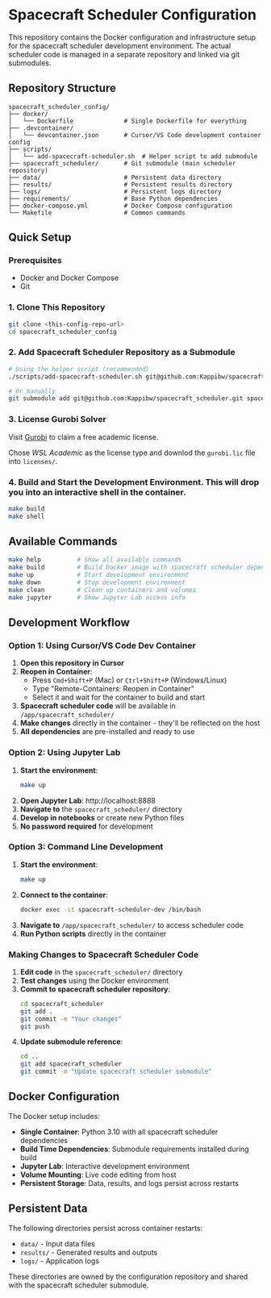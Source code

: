 # Spacecraft Scheduler Configuration

This repository contains the Docker configuration and infrastructure setup for the spacecraft scheduler development environment. The actual scheduler code is managed in a separate repository and linked via git submodules.

## Repository Structure

```
spacecraft_scheduler_config/
├── docker/
│   └── Dockerfile              # Single Dockerfile for everything
├── .devcontainer/
│   └── devcontainer.json       # Cursor/VS Code development container config
├── scripts/
│   └── add-spacecraft-scheduler.sh  # Helper script to add submodule
├── spacecraft_scheduler/       # Git submodule (main scheduler repository)
├── data/                       # Persistent data directory
├── results/                    # Persistent results directory
├── logs/                       # Persistent logs directory
├── requirements/               # Base Python dependencies
├── docker-compose.yml          # Docker Compose configuration
└── Makefile                    # Common commands
```

## Quick Setup

### Prerequisites
- Docker and Docker Compose
- Git

### 1. Clone This Repository
```bash
git clone <this-config-repo-url>
cd spacecraft_scheduler_config
```

### 2. Add Spacecraft Scheduler Repository as a Submodule
```bash
# Using the helper script (recommended)
./scripts/add-spacecraft-scheduler.sh git@github.com:Kappibw/spacecraft_scheduler.git

# Or manually
git submodule add git@github.com:Kappibw/spacecraft_scheduler.git spacecraft_scheduler
```

### 3. License Gurobi Solver
Visit [Gurobi](https://www.gurobi.com/academia/academic-program-and-licenses/?utm_source=google&utm_medium=cpc&utm_campaign=M3+A+PMax+EMEA+Brand&gad_source=1&gad_campaignid=22970948822&gbraid=0AAAAADimQ3hJD6a2MNA-rPy1uSHJ_sKyE&gclid=Cj0KCQjww4TGBhCKARIsAFLXndTgfZYldMaVmXvctUxRHTydo5hJO8E0fak_fWxy_iL7tE7VgCZbhyEaAmLmEALw_wcB) to claim a free academic license.

Chose *WSL Academic* as the license type and downlod the `gurobi.lic` file into `licenses/`.

### 4. Build and Start the Development Environment. This will drop you into an interactive shell in the container.
```bash
make build
make shell
```

## Available Commands

```bash
make help          # Show all available commands
make build         # Build Docker image with spacecraft scheduler dependencies
make up            # Start development environment
make down          # Stop development environment
make clean         # Clean up containers and volumes
make jupyter       # Show Jupyter Lab access info
```

## Development Workflow

### Option 1: Using Cursor/VS Code Dev Container

1. **Open this repository in Cursor**
2. **Reopen in Container**: 
   - Press `Cmd+Shift+P` (Mac) or `Ctrl+Shift+P` (Windows/Linux)
   - Type "Remote-Containers: Reopen in Container"
   - Select it and wait for the container to build and start
3. **Spacecraft scheduler code** will be available in `/app/spacecraft_scheduler/`
4. **Make changes** directly in the container - they'll be reflected on the host
5. **All dependencies** are pre-installed and ready to use

### Option 2: Using Jupyter Lab

1. **Start the environment**:
   ```bash
   make up
   ```
2. **Open Jupyter Lab**: http://localhost:8888
3. **Navigate to** the `spacecraft_scheduler/` directory
4. **Develop in notebooks** or create new Python files
5. **No password required** for development

### Option 3: Command Line Development

1. **Start the environment**:
   ```bash
   make up
   ```
2. **Connect to the container**:
   ```bash
   docker exec -it spacecraft-scheduler-dev /bin/bash
   ```
3. **Navigate to** `/app/spacecraft_scheduler/` to access scheduler code
4. **Run Python scripts** directly in the container

### Making Changes to Spacecraft Scheduler Code
1. **Edit code** in the `spacecraft_scheduler/` directory
2. **Test changes** using the Docker environment
3. **Commit to spacecraft scheduler repository**:
   ```bash
   cd spacecraft_scheduler
   git add .
   git commit -m "Your changes"
   git push
   ```
4. **Update submodule reference**:
   ```bash
   cd ..
   git add spacecraft_scheduler
   git commit -m "Update spacecraft scheduler submodule"
   ```

## Docker Configuration

The Docker setup includes:
- **Single Container**: Python 3.10 with all spacecraft scheduler dependencies
- **Build Time Dependencies**: Submodule requirements installed during build
- **Jupyter Lab**: Interactive development environment
- **Volume Mounting**: Live code editing from host
- **Persistent Storage**: Data, results, and logs persist across restarts

## Persistent Data

The following directories persist across container restarts:
- `data/` - Input data files
- `results/` - Generated results and outputs  
- `logs/` - Application logs

These directories are owned by the configuration repository and shared with the spacecraft scheduler submodule.
